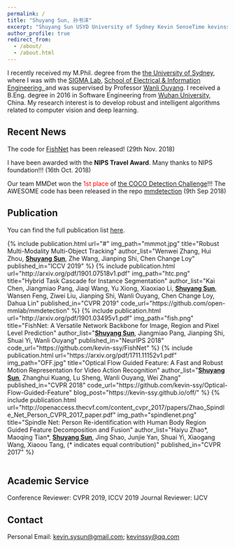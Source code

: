 ```yaml
---
permalink: /
title: "Shuyang Sun, 孙书洋"
excerpt: "Shuyang Sun USYD University of Sydney Kevin SenseTime kevinssy"
author_profile: true
redirect_from: 
  - /about/
  - /about.html
---
```



I recently received my M.Phil. degree from the [the University of Sydney](https://sydney.edu.au/), where I was with the [SIGMA Lab](https://sigmalab-usyd.github.io/),
 [School of Electrical & Information Engineering, ](https://sydney.edu.au/engineering/about/school-of-electrical-and-information-engineering.html) and was supervised by Professor [Wanli Ouyang](https://wlouyang.github.io). 
I received a B.Eng. degree in 2016 in Software Engineering from [Wuhan University](http://www.whu.edu.cn/), China. 
My research interest is to develop robust and intelligent algorithms related to computer vision and deep learning.


## Recent News
The code for [FishNet](http://papers.nips.cc/paper/7356-fishnet-a-versatile-backbone-for-image-region-and-pixel-level-prediction.pdf) has been released! (29th Nov. 2018)

I have been awarded with the **NIPS Travel Award**. Many thanks to NIPS foundation!!! (16th Oct. 2018)

Our team MMDet won the <span style="color:red"> 1st place </span> of [the COCO Detection Challenge](http://cocodataset.org/#detection-leaderboard)!!! The AWESOME code has been released in the repo [mmdetection](https://github.com/open-mmlab/mmdetection) (9th Sep 2018)

<!-- <span style="color:red"> I will graduate from USYD later in the year of 2018. Currently, I am looking for a Ph.D. opportunity all over the globe. (31st Aug. 2018)</span>

One paper has been accepted to NIPS 2018! (5th Sep. 2018)

The code for [*Optical Flow Guided Feature*](https://github.com/kevin-ssy/Optical-Flow-Guided-Feature) has been released! (9th July 2018)

I come back to SenseTime for a short internship. (4th June 2018)

One paper has been accepted by CVPR 2018. (20th Feb. 2018)

Our paper, [*Optical Flow Guided Feature*](http://openaccess.thecvf.com/content_cvpr_2018/papers/Sun_Optical_Flow_Guided_CVPR_2018_paper.pdf), has released on arXiv. (29th Nov. 2017) -->

## Publication
You can find the full publication list [here](https://scholar.google.com.au/citations?user=PoAvGRMAAAAJ).

<table width="100%">
	<!-- publication 1 -->
	{%  include publication.html 
		url="#"
		img_path="mmmot.jpg"
		title="Robust Multi-Modality Multi-Object Tracking" 
		author_list="Wenwei Zhang, Hui Zhou, <b><u>Shuyang Sun</u></b>, Zhe Wang, Jianping Shi, Chen Change Loy"
		published_in="ICCV 2019"
	%}	
	<!-- publication 2 -->
	{%  include publication.html 
		url="http://arxiv.org/pdf/1901.07518v1.pdf"
		img_path="htc.png"
		title="Hybrid Task Cascade for Instance Segmentation" 
		author_list="Kai Chen, Jiangmiao Pang, Jiaqi Wang, Yu Xiong, Xiaoxiao Li, <b><u>Shuyang Sun</u></b>, Wansen Feng, Ziwei Liu, Jianping Shi, Wanli Ouyang, Chen Change Loy, Dahua Lin"
		published_in="CVPR 2019"
		code_url="https://github.com/open-mmlab/mmdetection"
	%}	
	<!-- publication 3 -->
	{%  include publication.html 
		url="http://arxiv.org/pdf/1901.03495v1.pdf"
		img_path="fish.png"
		title="FishNet: A Versatile Network Backbone for Image, Region and Pixel Level Prediction" 
		author_list="<b><u>Shuyang Sun</u></b>, Jiangmiao Pang, Jianping Shi, Shuai Yi, Wanli Ouyang"
		published_in="NeurIPS 2018"
		code_url="https://github.com/kevin-ssy/FishNet"
	%}
	<!-- publication 4 -->
	{%  include publication.html 
		url="https://arxiv.org/pdf/1711.11152v1.pdf"
		img_path="OFF.jpg"
		title="Optical Flow Guided Feature: A Fast and Robust Motion Representation for Video Action Recognition" 
		author_list="<b><u>Shuyang Sun</u></b>, Zhanghui Kuang, Lu Sheng, Wanli Ouyang, Wei Zhang"
		published_in="CVPR 2018"
		code_url="https://github.com/kevin-ssy/Optical-Flow-Guided-Feature"
		blog_post="https://kevin-ssy.github.io/off/"
	%}
	<!-- publication 5 -->
	{%  include publication.html 
		url="http://openaccess.thecvf.com/content_cvpr_2017/papers/Zhao_Spindle_Net_Person_CVPR_2017_paper.pdf" 
		img_path="spindlenet.png" 
		title="Spindle Net: Person Re-identification with Human Body Region Guided Feature Decomposition and Fusion" 
		author_list="Haiyu Zhao*, Maoqing Tian*, <b><u>Shuyang Sun</u></b>, Jing Shao, Junjie Yan, Shuai Yi, Xiaogang Wang, Xiaoou Tang, (* indicates equal contribution)" 
		published_in="CVPR 2017" 
	%}
</table>

## Academic Service
Conference Reviewer: CVPR 2019, ICCV 2019
Journal Reviewer: IJCV

## Contact
Personal Email: [kevin.sysun@gmail.com](mailto:kevin.sysun@gmail.com); [kevinssy@qq.com](mailto:kevinssy@qq.com)

<!-- Univ. Email: [shuyang.sun@sydney.edu.au](mailto:shuyang.sun@sydney.edu.au)
 -->
